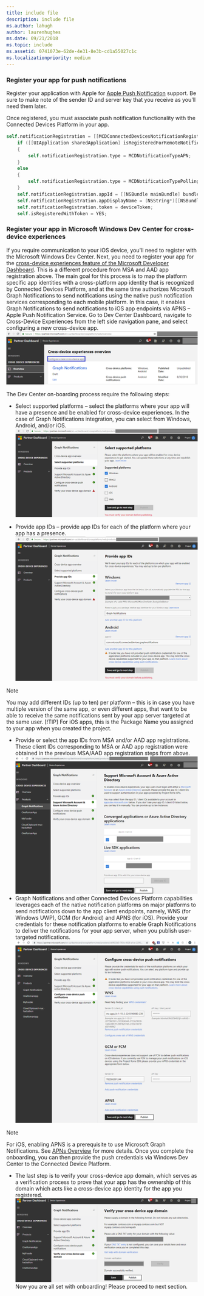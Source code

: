 ```yaml
---
title: include file
description: include file
ms.author: lahugh
author: laurenhughes
ms.date: 09/21/2018
ms.topic: include
ms.assetid: 0741073e-62de-4e31-8e3b-cd1a55027c1c
ms.localizationpriority: medium
---
```


### Register your app for push notifications

Register your application with Apple for [Apple Push Notification](https://developer.apple.com/notifications/) support. Be sure to make note of the sender ID and server key that you receive as you'll need them later.

Once registered, you must associate push notification functionality with the Connected Devices Platform in your app.

```ObjectiveC
self.notificationRegistration = [[MCDConnectedDevicesNotificationRegistration alloc] init];
    if ([[UIApplication sharedApplication] isRegisteredForRemoteNotifications])
    {
        self.notificationRegistration.type = MCDNotificationTypeAPN;
    }
    else
    {
        self.notificationRegistration.type = MCDNotificationTypePolling;
    }
    self.notificationRegistration.appId = [[NSBundle mainBundle] bundleIdentifier];
    self.notificationRegistration.appDisplayName = (NSString*)[[NSBundle mainBundle] objectForInfoDictionaryKey:@"CFBundleDisplayName"];
    self.notificationRegistration.token = deviceToken;
    self.isRegisteredWithToken = YES;
```

### Register your app in Microsoft Windows Dev Center for cross-device experiences
If you require communication to your iOS device, you'll need to register with the Microsoft Windows Dev Center.  Next, you need to register your app for the [cross-device experiences feature of the Microsoft Developer Dashboard](https://developer.microsoft.com/dashboard/crossplatform/web). This is a different procedure from MSA and AAD app registration above. The main goal for this process is to map the platform specific app identities with a cross-platform app identity that is recognized by Connected Devices Platform, and at the same time authorizes Microsoft Graph Notifications to send notifications using the native push notification services corresponding to each mobile platform. In this case, it enables Graph Notifications to send notifications to iOS app endpoints via APNS – Apple Push Notification Service. 
Go to Dev Center Dashboard, navigate to Cross-Device Experiences from the left side navigation pane, and select configuring a new cross-device app.
![Dev Center Dashboard – Cross-Device Experiences](../../msgraph-notifications/media/dev_center_portal/dev_center_portal_1_overview.png)

The Dev Center on-boarding process require the following steps:
* Select supported platforms – select the platforms where your app will have a presence and be enabled for cross-device experiences. In the case of Graph Notifications integration, you can select from Windows, Android, and/or iOS.
![Cross-Device Experiences – Supported Platforms](../../msgraph-notifications/media/dev_center_portal/dev_center_portal_2_supported_platforms.png)

* Provide app IDs – provide app IDs for each of the platform where your app has a presence.
![Cross-Device Experiences – App IDs](../../msgraph-notifications/media/dev_center_portal/dev_center_portal_3_app_ids.png)
> [!NOTE]
> You may add different IDs (up to ten) per platform – this is in case you have multiple version of the same app, or even different apps, that want to be able to receive the same notifications sent by your app server targeted at the same user. 
> [!TIP] 
> For iOS apps, this is the Package Name you assigned to your app when you created the project. 

* Provide or select the app IDs from MSA and/or AAD app registrations. These client IDs corresponding to MSA or AAD app registration were obtained in the previous MSA/AAD app registration steps from above.
![Cross-Device Experiences – MSA and AAD App Registrations](../../msgraph-notifications/media/dev_center_portal/dev_center_portal_4_msa_aad_connections.png)
* Graph Notifications and other Connected Devices Platform capabilities leverages each of the native notification platforms on major platforms to send notifications down to the app client endpoints, namely, WNS (for Windows UWP), GCM (for Android) and APNS (for iOS). Provide your credentials for these notification platforms to enable Graph Notifications to deliver the notifications for your app server, when you publish user-targeted notifications. 
![Cross-Device Experiences – Push Credentials](../../msgraph-notifications/media/dev_center_portal/dev_center_portal_5_push_credentials.png)
> [!NOTE] 
> For iOS, enabling APNS is a prerequisite to use Microsoft Graph Notifications. See [APNs Overview](https://developer.apple.com/library/archive/documentation/NetworkingInternet/Conceptual/RemoteNotificationsPG/APNSOverview.html#//apple_ref/doc/uid/TP40008194-CH8-SW1) for more details. Once you complete the onboarding, you can then provide the push credentials via Windows Dev Center to the Connected Device Platform. 
* The last step is to verify your cross-device app domain, which serves as a verification process to prove that your app has the ownership of this domain which acts like a cross-device app identity for the app you registered.
![Cross-Device Experiences – Domain Verification](../../msgraph-notifications/media/dev_center_portal/dev_center_portal_6_domain_verification.png)
Now you are all set with onboarding! Please proceed to next section. 


